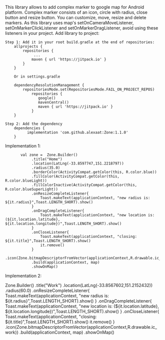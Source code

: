 This library allows to add complex marker to google map for Android platform.
Complex marker consists of an icon, circle with radius, close button and resize button.
You can customize, move, resize and delete markers.
As this library uses map's setOnCameraMoveListener, setOnMarkerClickListener and setOnMarkerDragListener,
avoid using these listeners in your project.
Add library to project:

    Step 1: Add it in your root build.gradle at the end of repositories:
        allprojects {
            repositories {
                 ...
                maven { url 'https://jitpack.io' }
            }
        }
        
        Or in settings.gradle 
        
        dependencyResolutionManagement {
            repositoriesMode.set(RepositoriesMode.FAIL_ON_PROJECT_REPOS)
                repositories {
                   google()
                   mavenCentral()
                   maven { url 'https://jitpack.io' }
                }
        }
        
    Step 2: Add the dependency
        dependencies {
              implementation 'com.github.alexaat:Zone:1.1.0'
        }


Implementation 1:
         
           val zone =  Zone.Builder()
                .title("Home")
                .location(LatLng(-33.8597747,151.2218797))
                .radius(35.0)
                .borderColor(ActivityCompat.getColor(this, R.color.blue))
                .fillColor(ActivityCompat.getColor(this, R.color.blueLight))
                .fillColorInactive(ActivityCompat.getColor(this, R.color.blueSuperLight))
                .onResizeCompleteListener{
                    Toast.makeText(applicationContext, "new radius is: ${it.radius}",Toast.LENGTH_SHORT).show()
                }
                .onDragCompleteListener{
                    Toast.makeText(applicationContext, "new location is: (${it.location.latitude}, ${it.location.longitude})",Toast.LENGTH_SHORT).show()
                }
                .onCloseListener{
                    Toast.makeText(applicationContext, "closing: ${it.title}",Toast.LENGTH_SHORT).show()
                    it.remove()
                }
                .icon(Zone.bitmapDescriptorFromVector(applicationContext,R.drawable.ic_home))
                .build(applicationContext, map)
                .showOnMap()
         



Implementation 2:

  Zone.Builder()
            .title("Work")
            .location(LatLng(-33.8567602,151.2152432))
            .radius(60.0)
            .onResizeCompleteListener{
                Toast.makeText(applicationContext, "new radius is: ${it.radius}",Toast.LENGTH_SHORT).show()
            }
            .onDragCompleteListener{
                Toast.makeText(applicationContext, "new location is: (${it.location.latitude}, ${it.location.longitude})",Toast.LENGTH_SHORT).show()
            }
            .onCloseListener{
                Toast.makeText(applicationContext, "closing: ${it.title}",Toast.LENGTH_SHORT).show()
                it.remove()
            }
            .icon(Zone.bitmapDescriptorFromVector(applicationContext,R.drawable.ic_work))
            .build(applicationContext, map)
            .showOnMap()

           

